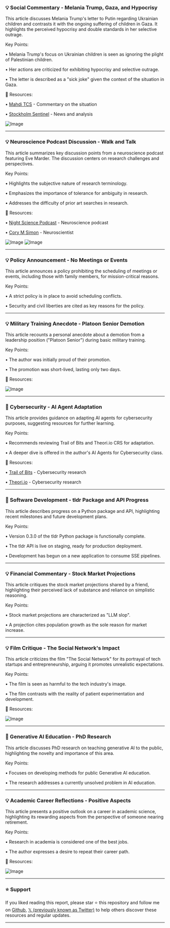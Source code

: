 ### 💡 Social Commentary - Melania Trump, Gaza, and Hypocrisy

This article discusses Melania Trump's letter to Putin regarding Ukrainian children and contrasts it with the ongoing suffering of children in Gaza.  It highlights the perceived hypocrisy and double standards in her selective outrage.

Key Points:

• Melania Trump's focus on Ukrainian children is seen as ignoring the plight of Palestinian children.


• Her actions are criticized for exhibiting hypocrisy and selective outrage.


• The letter is described as a "sick joke" given the context of the situation in Gaza.



🔗 Resources:

• [Mahdi TCS](https://x.com/mahdi_tcs_) -  Commentary on the situation


• [Stockholm Sentinel](https://x.com/StckhlmSentinel) - News and analysis


![Image](https://pbs.twimg.com/media/GygUe0fXMAEAOKS?format=jpg&name=small)


---
### 💡 Neuroscience Podcast Discussion - Walk and Talk

This article summarizes key discussion points from a neuroscience podcast featuring Eve Marder.  The discussion centers on research challenges and perspectives.

Key Points:

•  Highlights the subjective nature of research terminology.


•  Emphasizes the importance of tolerance for ambiguity in research.


•  Addresses the difficulty of prior art searches in research.



🔗 Resources:

• [Night Science Podcast](https://x.com/nightsciencepod) - Neuroscience podcast


• [Cory M Simon](https://x.com/CoryMSimon) - Neuroscientist


![Image](https://pbs.twimg.com/media/Gyg3hBTb0AAX35o?format=jpg&name=small)
![Image](https://pbs.twimg.com/media/Gyg3hBSaoAA_Oo7?format=jpg&name=small)


---
### 💡 Policy Announcement - No Meetings or Events

This article announces a policy prohibiting the scheduling of meetings or events, including those with family members, for mission-critical reasons.

Key Points:

•  A strict policy is in place to avoid scheduling conflicts.


•  Security and civil liberties are cited as key reasons for the policy.



---
### 💡 Military Training Anecdote - Platoon Senior Demotion

This article recounts a personal anecdote about a demotion from a leadership position ("Platoon Senior") during basic military training.

Key Points:

•  The author was initially proud of their promotion.


•  The promotion was short-lived, lasting only two days.



🔗 Resources:

![Image](https://pbs.twimg.com/media/GyWZpF2a4AAWJ56?format=png&name=small)


---
### 🤖 Cybersecurity - AI Agent Adaptation

This article provides guidance on adapting AI agents for cybersecurity purposes, suggesting resources for further learning.

Key Points:

•  Recommends reviewing Trail of Bits and Theori.io CRS for adaptation.


•  A deeper dive is offered in the author's AI Agents for Cybersecurity class.



🔗 Resources:

• [Trail of Bits](https://x.com/trailofbits) - Cybersecurity research


• [Theori.io](https://x.com/theori_io) - Cybersecurity research


---
### 🚀 Software Development - tldr Package and API Progress

This article describes progress on a Python package and API, highlighting recent milestones and future development plans.


Key Points:

•  Version 0.3.0 of the tldr Python package is functionally complete.


•  The tldr API is live on staging, ready for production deployment.


•  Development has begun on a new application to consume SSE pipelines.



---
### 💡 Financial Commentary - Stock Market Projections

This article critiques the stock market projections shared by a friend, highlighting their perceived lack of substance and reliance on simplistic reasoning.


Key Points:

•  Stock market projections are characterized as "LLM slop".


•  A projection cites population growth as the sole reason for market increase.


---
### 💡 Film Critique - The Social Network's Impact

This article criticizes the film "The Social Network" for its portrayal of tech startups and entrepreneurship, arguing it promotes unrealistic expectations.


Key Points:

•  The film is seen as harmful to the tech industry's image.


•  The film contrasts with the reality of patient experimentation and development.



🔗 Resources:

![Image](https://pbs.twimg.com/media/GyQaHina4AEYyGl?format=jpg&name=small)


---
### 🤖 Generative AI Education - PhD Research

This article discusses PhD research on teaching generative AI to the public, highlighting the novelty and importance of this area.


Key Points:

•  Focuses on developing methods for public Generative AI education.


•  The research addresses a currently unsolved problem in AI education.



---
### 💡 Academic Career Reflections - Positive Aspects

This article presents a positive outlook on a career in academic science, highlighting its rewarding aspects from the perspective of someone nearing retirement.


Key Points:

•  Research in academia is considered one of the best jobs.


•  The author expresses a desire to repeat their career path.



🔗 Resources:

![Image](https://pbs.twimg.com/media/GyPSGZDXkAAeks3?format=png&name=small)


---

### ⭐️ Support

If you liked reading this report, please star ⭐️ this repository and follow me on [Github](https://github.com/Drix10), [𝕏 (previously known as Twitter)](https://x.com/DRIX_10_) to help others discover these resources and regular updates.

---